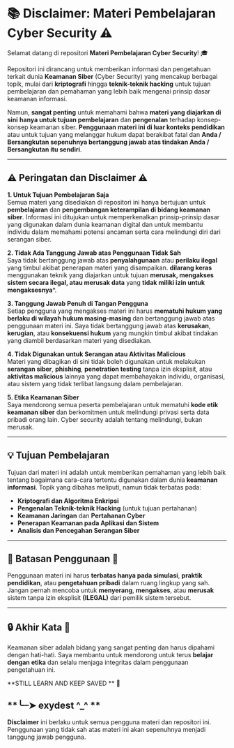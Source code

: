 # 📚 **Disclaimer: Materi Pembelajaran Cyber Security** ⚠️

Selamat datang di repositori **Materi Pembelajaran Cyber Security**! 🎓

Repositori ini dirancang untuk memberikan informasi dan pengetahuan terkait dunia **Keamanan Siber** (Cyber Security) yang mencakup berbagai topik, mulai dari **kriptografi** hingga **teknik-teknik hacking** untuk tujuan pembelajaran dan pemahaman yang lebih baik mengenai prinsip dasar keamanan informasi.

Namun, **sangat penting** untuk memahami bahwa **materi yang diajarkan di sini** **hanya untuk tujuan pembelajaran** dan **pengenalan** terhadap konsep-konsep keamanan siber. **Penggunaan materi ini di luar konteks pendidikan** atau untuk tujuan yang melanggar hukum dapat berakibat fatal dan **Anda / Bersangkutan sepenuhnya bertanggung jawab atas tindakan Anda / Bersangkutan itu sendiri**.

---

## ⚠️ **Peringatan dan Disclaimer** ⚠️

**1. Untuk Tujuan Pembelajaran Saja**  
Semua materi yang disediakan di repositori ini hanya bertujuan untuk **pembelajaran** dan **pengembangan keterampilan di bidang keamanan siber**. Informasi ini ditujukan untuk memperkenalkan prinsip-prinsip dasar yang digunakan dalam dunia keamanan digital dan untuk membantu individu dalam memahami potensi ancaman serta cara melindungi diri dari serangan siber.

**2. Tidak Ada Tanggung Jawab atas Penggunaan Tidak Sah**  
Saya tidak bertanggung jawab atas **penyalahgunaan** atau **perilaku ilegal** yang timbul akibat penerapan materi yang disampaikan. **dilarang keras** menggunakan teknik yang diajarkan untuk tujuan **merusak, mengakses sistem secara ilegal, atau merusak data** yang **tidak miliki izin untuk mengaksesnya***.

**3. Tanggung Jawab Penuh di Tangan Pengguna**  
Setiap pengguna yang mengakses materi ini harus **mematuhi hukum yang berlaku di wilayah hukum masing-masing** dan bertanggung jawab atas penggunaan materi ini. Saya tidak bertanggung jawab atas **kerusakan**, **kerugian**, atau **konsekuensi hukum** yang mungkin timbul akibat tindakan yang diambil berdasarkan materi yang disediakan.

**4. Tidak Digunakan untuk Serangan atau Aktivitas Malicious**  
Materi yang dibagikan di sini tidak boleh digunakan untuk melakukan **serangan siber**, **phishing**, **penetration testing** tanpa izin eksplisit, atau **aktivitas malicious** lainnya yang dapat membahayakan individu, organisasi, atau sistem yang tidak terlibat langsung dalam pembelajaran.

**5. Etika Keamanan Siber**  
Saya mendorong semua peserta pembelajaran untuk mematuhi **kode etik keamanan siber** dan berkomitmen untuk melindungi privasi serta data pribadi orang lain. Cyber security adalah tentang melindungi, bukan merusak.

---

## 💡 **Tujuan Pembelajaran**

Tujuan dari materi ini adalah untuk memberikan pemahaman yang lebih baik tentang bagaimana cara-cara tertentu digunakan dalam dunia **keamanan informasi**. Topik yang dibahas meliputi, namun tidak terbatas pada:

- **Kriptografi dan Algoritma Enkripsi**
- **Pengenalan Teknik-teknik Hacking** (untuk tujuan pertahanan)
- **Keamanan Jaringan** dan **Pertahanan Cyber**
- **Penerapan Keamanan pada Aplikasi dan Sistem**
- **Analisis dan Pencegahan Serangan Siber**

---

## 🚨 **Batasan Penggunaan** 🚨

Penggunaan materi ini harus **terbatas hanya pada simulasi**, **praktik pendidikan**, atau **pengetahuan pribadi** dalam ruang lingkup yang sah. Jangan pernah mencoba untuk **menyerang**, **mengakses**, atau **merusak** sistem tanpa izin eksplisit **(ILEGAL)** dari pemilik sistem tersebut.

---

## 🔒 **Akhir Kata** 💬

Keamanan siber adalah bidang yang sangat penting dan harus dipahami dengan hati-hati. Saya membantu untuk mendorong untuk terus **belajar dengan etika** dan selalu menjaga integritas dalam penggunaan pengetahuan ini.

**STILL LEARN AND KEEP SAVED ** 🔐

**╰┈➤ exydest ^_^ **
---

**Disclaimer** ini berlaku untuk semua pengguna materi dan repositori ini. Penggunaan yang tidak sah atas materi ini akan sepenuhnya menjadi tanggung jawab pengguna.

